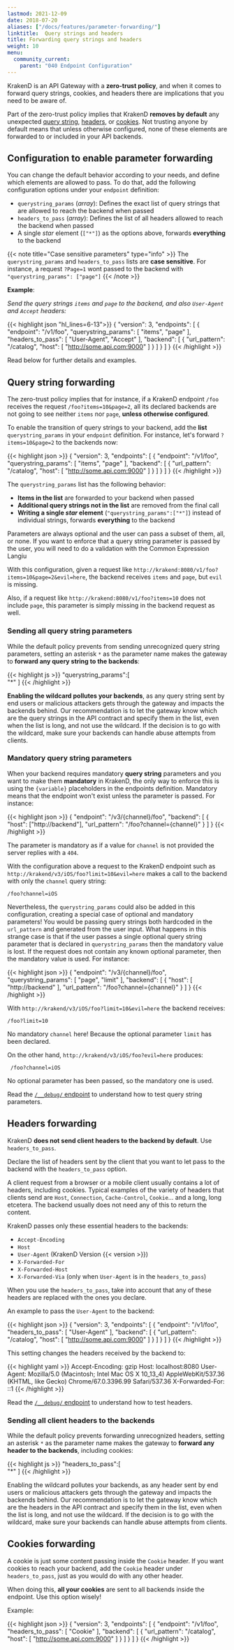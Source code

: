 ```yaml
---
lastmod: 2021-12-09
date: 2018-07-20
aliases: ["/docs/features/parameter-forwarding/"]
linktitle:  Query strings and headers
title: Forwarding query strings and headers
weight: 10
menu:
  community_current:
    parent: "040 Endpoint Configuration"
---
```

KrakenD is an API Gateway with a **zero-trust policy**, and when it comes to forward query strings, cookies, and headers there are implications that you need to be aware of.

Part of the zero-trust policy implies that KrakenD **removes by default** any unexpected [query string](#query-string-forwarding), [headers](#headers-forwarding), or [cookies](#cookies-forwarding). Not trusting anyone by default means that unless otherwise configured, none of these elements are forwarded to or included in your API backends.

## Configuration to enable parameter forwarding
You can change the default behavior according to your needs, and define which elements are allowed to pass. To do that, add the following configuration options under your `endpoint` definition:

- `querystring_params` (*array*): Defines the exact list of query strings that are allowed to reach the backend when passed
- `headers_to_pass` (*array*): Defines the list of all headers allowed to reach the backend when passed
- A single *star* element (`["*"]`) as the options above, forwards **everything** to the backend

{{< note title="Case sensitive parameters" type="info" >}}
The `querystring_params` and `headers_to_pass` lists are **case sensitive**. For instance, a request `?Page=1` wont passed to the backend with `"querystring_params": ["page"]`
{{< /note >}}

**Example**:

*Send the query strings `items` and `page` to the backend, and also `User-Agent` and `Accept` headers:*

{{< highlight json "hl_lines=6-13">}}
{
  "version": 3,
  "endpoints": [
    {
      "endpoint": "/v1/foo",
      "querystring_params": [
        "items",
        "page"
      ],
      "headers_to_pass": [
        "User-Agent",
        "Accept"
      ],
      "backend": [
        {
          "url_pattern": "/catalog",
          "host": [
            "http://some.api.com:9000"
          ]
        }
      ]
    }
  ]
}
{{< /highlight >}}


Read below for further details and examples.

## Query string forwarding
The zero-trust policy implies that for instance, if a KrakenD endpoint `/foo` receives the request `/foo?items=10&page=2`, all its declared backends are not going to see neither `items` nor `page`, **unless otherwise configured**.

To enable the transition of query strings to your backend, add the **list** `querystring_params` in your `endpoint` definition. For instance, let's forward `?items=10&page=2` to the backends now:

{{< highlight json >}}
{
  "version": 3,
  "endpoints": [
    {
      "endpoint": "/v1/foo",
      "querystring_params": [
        "items",
        "page"
      ],
      "backend": [
        {
          "url_pattern": "/catalog",
          "host": [
            "http://some.api.com:9000"
          ]
        }
      ]
    }
  ]
}
{{< /highlight >}}

The `querystring_params` list has the following behavior:

- **Items in the list** are forwarded to your backend when passed
- **Additional query strings not in the list** are removed from the final call
- **Writing a single *star* element** (`"querystring_params":["*"]`) instead of individual strings, forwards **everything** to the backend



Parameters are always optional and the user can pass a subset of them, all, or none. If you want to enforce that a query string parameter is passed by the user, you will need to do a validation with the Common Expression Langiu




With this configuration, given a request like `http://krakend:8080/v1/foo?items=10&page=2&evil=here`, the backend receives `items` and `page`, but `evil` is missing.

Also, if a request like `http://krakend:8080/v1/foo?items=10` does not include `page`, this parameter is simply missing in the backend request as well.

### Sending all query string parameters
While the default policy prevents from sending unrecognized query string parameters, setting an asterisk `*` as the parameter name makes the gateway to **forward any query string to the backends**:

{{< highlight js >}}
  "querystring_params":[  
        "*"
  ]
{{< /highlight >}}

**Enabling the wildcard pollutes your backends**, as any query string sent by end users or malicious attackers gets through the gateway and impacts the backends behind. Our recommendation is to let the gateway know which are the query strings in the API contract and specify them in the list, even when the list is long, and not use the wildcard. If the decision is to go with the wildcard, make sure your backends can handle abuse attempts from clients.

### Mandatory query string parameters
When your backend requires mandatory **query string** parameters and you want to make them **mandatory** in KrakenD, the only way to enforce this is using the `{variable}` placeholders in the endpoints definition. Mandatory means that the endpoint won't exist unless the parameter is passed. For instance:

{{< highlight json >}}
{
  "endpoint": "/v3/{channel}/foo",
  "backend": [
    {
            "host": ["http://backend"],
            "url_pattern": "/foo?channel={channel}"
    }
  ]
}
{{< /highlight >}}


The parameter is mandatory as if a value for `channel` is not provided the server replies with a `404`.

With the configuration above a request to the KrakenD endpoint such as `http://krakend/v3/iOS/foo?limit=10&evil=here` makes a call to the backend with only the `channel` query string:

    /foo?channel=iOS

Nevertheless, the `querystring_params` could also be added in this configuration, creating a special case of optional and mandatory parameters! You would be passing query strings both hardcoded in the `url_pattern` and generated from the user input. What happens in this strange case is that if the user passes a single optional query string parameter that is declared in `querystring_params` then the mandatory value is lost. If the request does not contain any known optional parameter, then the mandatory value is used. For instance:

{{< highlight json >}}
{
    "endpoint": "/v3/{channel}/foo",
    "querystring_params": [
        "page",
        "limit"
    ],
    "backend": [
        {
            "host": [
                "http://backend"
            ],
            "url_pattern": "/foo?channel={channel}"
        }
    ]
}
{{< /highlight >}}


With `http://krakend/v3/iOS/foo?limit=10&evil=here` the backend receives:

    /foo?limit=10

No mandatory `channel` here! Because the optional parameter `limit` has been declared.

On the other hand, `http://krakend/v3/iOS/foo?evil=here` produces:

	 /foo?channel=iOS

No optional parameter has been passed, so the mandatory one is used.

Read the [`/__debug/` endpoint](/docs/endpoints/debug-endpoint/) to understand how to test query string parameters.

## Headers forwarding
KrakenD **does not send client headers to the backend by default**.  Use `headers_to_pass`.

Declare the list of headers sent by the client that you want to let pass to the backend with the `headers_to_pass` option.

A client request from a browser or a mobile client usually contains a lot of headers, including cookies. Typical examples of the variety of headers that clients send are `Host`, `Connection`, `Cache-Control`, `Cookie`... and a long, long etcetera. The backend usually does not need any of this to return the content.

KrakenD passes only these essential headers to the backends:

- `Accept-Encoding`
- `Host`
- `User-Agent` (KrakenD Version {{< version >}})
- `X-Forwarded-For`
- `X-Forwarded-Host`
- `X-Forwarded-Via` (only when `User-Agent` is in the `headers_to_pass`)

When you use the `headers_to_pass`, take into account that any of these headers are replaced with the ones you declare.

 An example to pass the `User-Agent` to the backend:

{{< highlight json >}}
{
  "version": 3,
  "endpoints": [
    {
      "endpoint": "/v1/foo",
      "headers_to_pass": [
        "User-Agent"
      ],
      "backend": [
        {
          "url_pattern": "/catalog",
          "host": [
            "http://some.api.com:9000"
          ]
        }
      ]
    }
  ]
}
{{< /highlight >}}


This setting changes the headers received by the backend to:

{{< highlight yaml >}}
Accept-Encoding: gzip
Host: localhost:8080
User-Agent: Mozilla/5.0 (Macintosh; Intel Mac OS X 10_13_4) AppleWebKit/537.36 (KHTML, like Gecko) Chrome/67.0.3396.99 Safari/537.36
X-Forwarded-For: ::1
{{< /highlight >}}

Read the [`/__debug/` endpoint](/docs/endpoints/debug-endpoint/) to understand how to test headers.

### Sending all client headers to the backends
While the default policy prevents forwarding unrecognized headers, setting an asterisk `*` as the parameter name makes the gateway to **forward any header to the backends**, including cookies:

{{< highlight js >}}
"headers_to_pass":[  
      "*"
]
{{< /highlight >}}

Enabling the wildcard pollutes your backends, as any header sent by end users or malicious attackers gets through the gateway and impacts the backends behind. Our recommendation is to let the gateway know which are the headers in the API contract and specify them in the list, even when the list is long, and not use the wildcard. If the decision is to go with the wildcard, make sure your backends can handle abuse attempts from clients.


## Cookies forwarding
A cookie is just some content passing inside the `Cookie` header. If you want cookies to reach your backend, add the `Cookie` header under `headers_to_pass`, just as you would do with any other header.

When doing this, **all your cookies** are sent to all backends inside the endpoint. Use this option wisely!

Example:

{{< highlight json >}}
{
  "version": 3,
  "endpoints": [
    {
      "endpoint": "/v1/foo",
      "headers_to_pass": [
        "Cookie"
      ],
      "backend": [
        {
          "url_pattern": "/catalog",
          "host": [
            "http://some.api.com:9000"
          ]
        }
      ]
    }
  ]
}
{{< /highlight >}}
